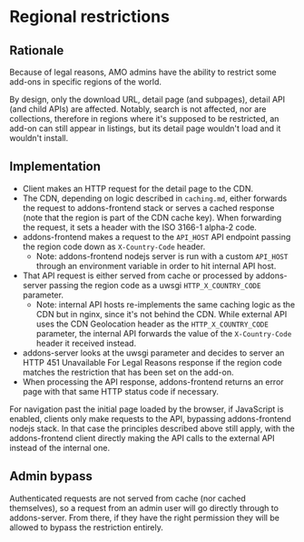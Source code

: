 # Regional restrictions

## Rationale

Because of legal reasons, AMO admins have the ability to restrict some add-ons in specific regions of the world.

By design, only the download URL, detail page (and subpages), detail API (and child APIs) are affected. Notably, search is not affected, nor are collections, therefore in regions where it's supposed to be restricted, an add-on can still appear in listings, but its detail page wouldn't load and it wouldn't install.

## Implementation

- Client makes an HTTP request for the detail page to the CDN.
- The CDN, depending on logic described in `caching.md`, either forwards the request to addons-frontend stack or serves a cached response (note that the region is part of the CDN cache key). When forwarding the request, it sets a header with the ISO 3166-1 alpha-2 code.
- addons-frontend makes a request to the `API_HOST` API endpoint passing the region code down as `X-Country-Code` header.
  - Note: addons-frontend nodejs server is run with a custom `API_HOST` through an environment variable in order to hit internal API host.
- That API request is either served from cache or processed by addons-server passing the region code as a uwsgi `HTTP_X_COUNTRY_CODE` parameter.
  - Note: internal API hosts re-implements the same caching logic as the CDN but in nginx, since it's not behind the CDN. While external API uses the CDN Geolocation header as the `HTTP_X_COUNTRY_CODE` parameter, the internal API forwards the value of the `X-Country-Code` header it received instead.
- addons-server looks at the uwsgi parameter and decides to server an HTTP 451 Unavailable For Legal Reasons response if the region code matches the restriction that has been set on the add-on.
- When processing the API response, addons-frontend returns an error page with that same HTTP status code if necessary.

For navigation past the initial page loaded by the browser, if JavaScript is enabled, clients only make requests to the API, bypassing addons-frontend nodejs stack. In that case the principles described above still apply, with the addons-frontend client directly making the API calls to the external API instead of the internal one.

## Admin bypass

Authenticated requests are not served from cache (nor cached themselves), so a request from an admin user will go directly through to addons-server. From there, if they have the right permission they will be allowed to bypass the restriction entirely.
